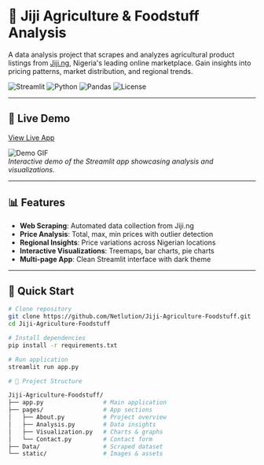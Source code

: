 # 🌾 Jiji Agriculture & Foodstuff Analysis

A data analysis project that scrapes and analyzes agricultural product listings from [Jiji.ng](https://jiji.ng), Nigeria's leading online marketplace. Gain insights into pricing patterns, market distribution, and regional trends.

![Streamlit](https://img.shields.io/badge/Streamlit-FF4B4B?style=flat&logo=Streamlit&logoColor=white)
![Python](https://img.shields.io/badge/Python-3776AB?style=flat&logo=python&logoColor=white)
![Pandas](https://img.shields.io/badge/Pandas-2C2D72?style=flat&logo=pandas&logoColor=white)
![License](https://img.shields.io/badge/License-MIT-green)

---

## 🌟 Live Demo

[View Live App](https://jiji-agriculture-foodstuff-233.streamlit.app/)

![Demo GIF](https://user-images.githubusercontent.com/yourusername/demo.gif)  
*Interactive demo of the Streamlit app showcasing analysis and visualizations.*

---

## 📊 Features

- **Web Scraping**: Automated data collection from Jiji.ng
- **Price Analysis**: Total, max, min prices with outlier detection
- **Regional Insights**: Price variations across Nigerian locations
- **Interactive Visualizations**: Treemaps, bar charts, pie charts
- **Multi-page App**: Clean Streamlit interface with dark theme

---

## 🚀 Quick Start

```bash
# Clone repository
git clone https://github.com/Netlution/Jiji-Agriculture-Foodstuff.git
cd Jiji-Agriculture-Foodstuff

# Install dependencies
pip install -r requirements.txt

# Run application
streamlit run app.py

# 📁 Project Structure

Jiji-Agriculture-Foodstuff/
├── app.py                 # Main application
├── pages/                 # App sections
│   ├── About.py           # Project overview
│   ├── Analysis.py        # Data insights
│   ├── Visualization.py   # Charts & graphs
│   └── Contact.py         # Contact form
├── Data/                  # Scraped dataset
└── static/                # Images & assets

